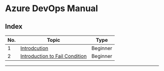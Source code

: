 # Azure DevOps Manual
## Index
|No.|Topic|Type| 
|---|---|---|
|1|[Introdcution](./Beginner/Introduction.md)|Beginner
|2|[Introduction to Fail Condition](./Beginner/Introduction.FailCondition.md)|Beginner
___